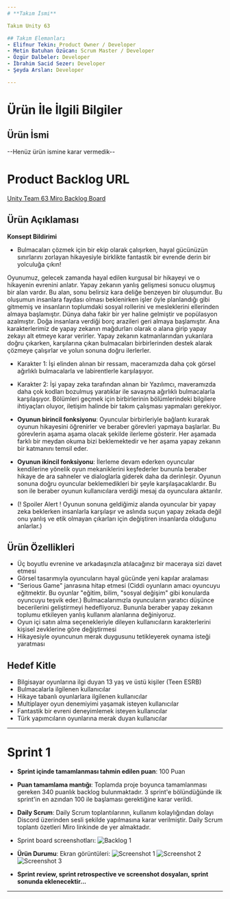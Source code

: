 ```yaml
---
# **Takım İsmi**

Takım Unity 63

## Takım Elemanları
- Elifnur Tekin: Product Owner / Developer
- Metin Batuhan Özücan: Scrum Master / Developer
- Özgür Dalbeler: Developer
- İbrahim Sacid Sezer: Developer
- Şeyda Arslan: Developer

---
```


# Ürün İle İlgili Bilgiler

## Ürün İsmi

--Henüz ürün ismine karar vermedik--

# Product Backlog URL

[Unity Team 63 Miro Backlog Board](https://miro.com/app/board/uXjVMALtnmE=/?share_link_id=685709752228)

## Ürün Açıklaması

**Konsept Bildirimi**
- Bulmacaları çözmek için bir ekip olarak çalışırken, hayal gücünüzün sınırlarını zorlayan hikayesiyle birklikte fantastik bir evrende derin bir yolculuğa çıkın!

Oyunumuz, gelecek zamanda hayal edilen kurgusal bir hikayeyi ve o hikayenin evrenini anlatır. Yapay zekanın yanlış gelişmesi sonucu oluşmuş bir alan vardır. Bu alan, sonu belirsiz kara deliğe benzeyen bir oluşumdur. Bu oluşumun insanlara faydası olması beklenirken işler öyle planlandığı gibi gitmemiş ve insanların toplumdaki sosyal rollerini ve mesleklerini ellerinden almaya başlamıştır. Dünya daha fakir bir yer haline gelmiştir ve popülasyon azalmıştır. Doğa insanlara verdiği borç arazileri geri almaya başlamıştır. Ana karakterlerimiz de yapay zekanın mağdurları olarak o alana girip yapay zekayı alt etmeye karar verirler. Yapay zekanın katmanlarından yukarılara doğru çıkarken, karşılarına çıkan bulmacaları birbirlerinden destek alarak çözmeye çalışırlar ve yolun sonuna doğru ilerlerler.
- Karakter 1: İşi elinden alınan bir ressam, maceramızda daha çok görsel ağırlıklı bulmacalarla ve labirentlerle karşılaşıyor.
- Karakter 2: İşi yapay zeka tarafından alınan bir Yazılımcı, maveramızda daha çok kodları bozulmuş yaratıklar ile savaşma ağırlıklı bulmacalarla karşılaşıyor.
Bölümleri geçmek için birbirlerinin bölümlerindeki bilgilere ihtiyaçları oluyor, iletişim halinde bir takım çalışması yapmaları gerekiyor.

- **Oyunun birincil fonksiyonu**: Oyuncular birbirleriyle bağlantı kurarak oyunun hikayesini öğrenirler ve beraber görevleri yapmaya başlarlar. Bu görevlerin aşama aşama olacak şekilde ilerleme gösterir. Her aşamada farklı bir meydan okuma bizi beklemektedir ve her aşama yapay zekanın bir katmanını temsil eder.

- **Oyunun ikincil fonksiyonu**: İlerleme devam ederken oyuncular kendilerine yönelik oyun mekaniklerini keşfederler bununla beraber hikaye de ara sahneler ve dialoglarla giderek daha da derinleşir. Oyunun sonuna doğru oyuncular beklemedikleri bir şeyle karşılaşacaklardır. Bu son ile beraber oyunun kullanıcılara verdiği mesaj da oyunculara aktarılır. 

- (! Spoiler Alert ! Oyunun sonuna geldiğimiz alanda oyuncular bir yapay zeka beklerken insanlarla karşılaşır ve aslında suçun yapay zekada değil onu yanlış ve etik olmayan çıkarları için değiştiren insanlarda olduğunu anlarlar.)

## Ürün Özellikleri

- Üç boyutlu evrenine ve arkadaşınızla atılacağınız bir maceraya sizi davet etmesi
- Görsel tasarımıyla oyuncuların hayal gücünde yeni kapılar aralaması
- "Serious Game" janrasına hitap etmesi (Ciddi oyunların amacı oyuncuyu eğitmektir. Bu oyunlar "eğitim, bilim, "sosyal değişim" gibi konularda oyuncuyu teşvik eder.) Bulmacalarımızla oyuncuların yaratıcı düşünce becerilerini geliştirmeyi hedefliyoruz. Bununla beraber yapay zekanın toplumu etkileyen yanlış kullanım alanlarına değiniyoruz.
- Oyun içi satın alma seçenekleriyle dileyen kullanıcıların karakterlerini kişisel zevklerine göre değiştirmesi
- Hikayesiyle oyuncunun merak duygusunu tetikleyerek oynama isteği yaratması

## Hedef Kitle

- Bilgisayar oyunlarına ilgi duyan 13 yaş ve üstü kişiler (Teen ESRB)
- Bulmacalarla ilgilenen kullanıcılar
- Hikaye tabanlı oyunlarlara ilgilenen kullanıcılar
- Multiplayer oyun denemiyimi yaşamak isteyen kullanıcılar
- Fantastik bir evreni deneyimlemek isteyen kullanıcılar
- Türk yapımcıların oyunlarına merak duyan kullanıcılar

---

# Sprint 1

- **Sprint içinde tamamlanması tahmin edilen puan**: 100 Puan


- **Puan tamamlama mantığı**: Toplamda proje boyunca tamamlanması gereken 340 puanlık backlog bulunmaktadır. 3 sprint'e bölündüğünde ilk sprint'in en azından 100 ile başlaması gerektiğine karar verildi.


- **Daily Scrum**: Daily Scrum toplantılarının, kullanım kolaylığından dolayı Discord üzerinden sesli şekilde yapılmasına karar verilmiştir. Daily Scrum toplantı özetleri Miro linkinde de yer almaktadır.

- Sprint board screenshotları: 
![Backlog 1](.) 

- **Ürün Durumu**: Ekran görüntüleri:
  ![Screenshot 1](.)
  ![Screenshot 2](.)
  ![Screenshot 3](.)

- **Sprint review, sprint retrospective ve screenshot dosyaları, sprint sonunda eklenecektir...**

---

